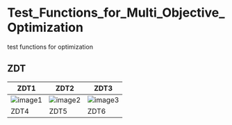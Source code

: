 # Test_Functions_for_Multi_Objective_Optimization
test functions for optimization
## ZDT
|ZDT1|ZDT2|ZDT3|
|---|---|---|
|![image1](image1/ZDT1_M2.emf)|![image2](image1/ZDT2_M2.emf)|![image3](image3/ZDT1_M2.emf)|
|ZDT4|ZDT5|ZDT6|
